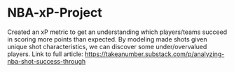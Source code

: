 # NBA-xP-Project

Created an xP metric to get an understanding which players/teams succeed in scoring more points than expected. By modeling made shots given unique shot characteristics, we can discover some under/overvalued players. Link to full article: https://takeanumber.substack.com/p/analyzing-nba-shot-success-through
